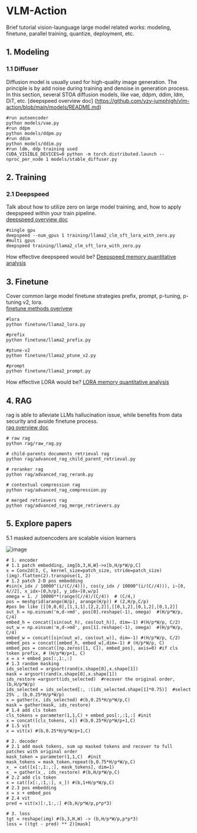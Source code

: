 
# VLM-Action
Brief tutorial vision-launguage large model related works: modeling, finetune, parallel training, quantize, deployment, etc.


## 1. Modeling
### 1.1 Diffuser
Diffusion model is usually used for high-quality image generation. The principle is by add noise during 
training and denoise in generation process. In this section, several STOA diffusion models, like vae, 
ddpm, ddim, ldm, DiT, etc.
[deepspeed overview doc] (https://github.com/yzy-jumphigh/vlm-action/blob/main/models/README.md)  

    #run autoencoder
    python models/vae.py
    #run ddpm
    python models/ddpm.py
    #run ddim
    python models/ddim.py
    #run ldm, ddp training used
    CUDA_VISIBLE_DEVICES=0 python -m torch.distributed.launch --nproc_per_node 1 models/stable_diffuser.py


## 2. Training
### 2.1 Deepspeed
Talk about how to utilize zero on large model training, and, how to apply deepspeed within your train pipeline.    
[deepspeed overview doc](https://github.com/yzy-jumphigh/vlm-action/blob/main/training/README.md)   

    #single gpu
    deepspeed --num_gpus 1 training/llama2_clm_sft_lora_with_zero.py
    #multi gpus
    deepspeed training/llama2_clm_sft_lora_with_zero.py

How effective deepspeed would be? 
[Deepspeed memory quantitative analysis](https://github.com/yzy-jumphigh/vlm-action/blob/main/training/README.md)


## 3. Finetune
Cover common large model finetune strategies prefix, prompt, p-tuning, p-tuning v2, lora.     
[finetune methods overivew](https://github.com/yzy-jumphigh/vlm-action/blob/main/finetune/README.md)  

    #lora
    python finetune/llama2_lora.py

    #prefix
    python finetune/llama2_prefix.py

    #ptune-v2
    python finetune/llama2_ptune_v2.py

    #prompt
    python finetune/llama2_prompt.py

How effective LORA would be? 
[LORA memory quantitative analysis](https://github.com/yzy-jumphigh/vlm-action/blob/main/training/README.md)
    


## 4. RAG
rag is able to alleviate LLMs hallucination issue, while benefits from data security and avoide finetune process.  
[rag overview doc](https://github.com/yzy-jumphigh/vlm-action/blob/main/rag/README.md)   

    # raw rag
    python rag/raw_rag.py

    # child-parents documents retrieval rag
    python rag/advanced_rag_child_parent_retrieval.py

    # reranker rag
    python rag/advanced_rag_rerank.py

    # contextual compression rag 
    python rag/advanced_rag_compression.py

    # merged retrievers rag
    python rag/advanced_rag_merge_retrievers.py

## 5. Explore papers
5.1 masked autoencoders are scalable vision learners

![image](https://github.com/user-attachments/assets/26360490-b467-4f13-9a2d-eebd06498c52)

    # 1. encoder
    # 1.1 patch embedding, img[b,3,H,W]->x[b,H/p*W/p,C]
    x = Conv2d(3, C, kernel_size=patch_size, stride=patch_size)(img).flatten(2).transpose(1, 2)
    # 1.2 patch 2-D pos embedding
    #sin(x_idx / 10000^(i/(C//4))), cos(y_idx / 10000^(i/(C//4))), i~[0, 4//2], x_idx~[0,h/p], y_idx~[0,w/p]
    omega = 1. / 10000**(range(C//4)/(C/4))  # (C/4,)
    pos = meshgrid(arange(W/p), arange(H/p)) # (2,H/p,C/p)
    #pos be like [[[0,0,0],[1,1,1],[2,2,2]],[[0,1,2],[0,1,2],[0,1,2]]
    out_h = np.einsum('m,d->md', pos[0].reshape(-1), omega)  #(H/p*W/p, C/4)
    embed_h = concat([sin(out_h), cos(out_h)], dim=-1) #(H/p*W/p, C/2)
    out_w = np.einsum('m,d->md', pos[1].reshape(-1), omega)  #(H/p*W/p, C/4)
    embed_w = concat([sin(out_w), cos(out_w)], dim=-1) #(H/p*W/p, C/2)
    embed_pos = concat([embed_h, embed_w],dim=-1) # (H/p*W/p, C)
    embed_pos = concat([np.zeros([1, C]), embed_pos], axis=0) #if cls token prefix, # (H/p*W/p+1, C)
    x = x + embed_pos[:,1:,:]
    # 1.3 random masking
    ids_selected = argsort(rand(x.shape[0],x.shape[1])
    mask = argsort(rand(x.shape[0],x.shape[1])
    ids_restore =argsort(ids_selected)  #recover the original order, (b,H/p*W/p) 
    ids_selected = ids_selected[:, :(ids_selected.shape[1]*0.75)]  #select 25% , (b,0.25*H/p*W/p)
    x = gather(x, ids_selected) #(b,0.25*H/p*W/p,C)
    mask = gather(mask, ids_restore)
    # 1.4 add cls token
    cls_tokens = parameter(1,1,C) + embed_pos[:,:1,:] #init
    x = concat([cls_tokens, x]) #(b,0.25*H/p*W/p+1,C)
    # 1.5 vit 
    x = vit(x) #(b,0.25*H/p*W/p+1,C)

    # 2. decoder
    # 2.1 add mask tokens, sum up masked tokens and recover to full patches with original order
    mask_token = parameter(1,1,C)  #init
    mask_tokens = mask_token.repeat(b,0.75*H/p*W/p,C) 
    x_ = cat([x[:,1:,:], mask_tokens], dim=1) 
    x_ = gather(x_, ids_restore) #(b,H/p*W/p,C)
    # 2.2 add cls token
    x = cat([x[:,:1,:], x_]) #(b,1+H/p*W/p,C)
    # 2.3 pos embedding
    x = x + embed_pos
    # 2.4 vit
    pred = vit(x)[:,1:,:] #(b,H/p*W/p,p*p*3)
    
    # 3. loss
    tgt = reshape(img) #(b,3,H,W) -> (b,H/p*W/p,p*p*3)
    loss = ((tgt - pred) ** 2)[mask]
    




